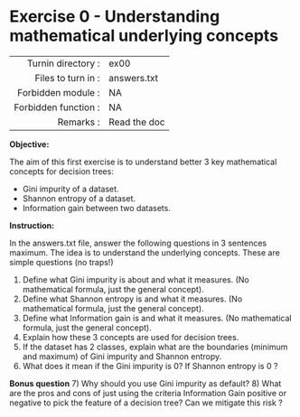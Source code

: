 # Exercise 0 - Understanding mathematical underlying concepts

|                         |                    |
| -----------------------:| ------------------ |
|   Turnin directory :    |  ex00              |
|   Files to turn in :    |  answers.txt       |
|   Forbidden module :    |  NA                |
|   Forbidden function :  |  NA                |
|   Remarks :             |  Read the doc      |


**Objective:**

The aim of this first exercise is to understand better 3 key mathematical concepts for decision trees:
- Gini impurity of a dataset.
- Shannon entropy of a dataset.
- Information gain between two datasets.



**Instruction:**

In the answers.txt file, answer the following questions in 3 sentences maximum. The idea is to understand the underlying concepts. These are simple questions (no traps!)
1) Define what Gini impurity is about and what it measures. (No mathematical formula, just the general concept).
2) Define what Shannon entropy is and what it measures. (No mathematical formula, just the general concept).
3) Define what Information gain is and what it measures. (No mathematical formula, just the general concept).
4) Explain how these 3 concepts are used for decision trees. 
5) If the dataset has 2 classes, explain what are the boundaries (minimum and maximum) of Gini impurity and Shannon entropy.
6) What does it mean if the Gini impurity is 0? If Shannon entropy is 0 ?


**Bonus question**
7) Why should you use Gini impurity as default?
8) What are the pros and cons of just using the criteria Information Gain positive or negative to pick the feature of a decision tree? Can we mitigate this risk ?
